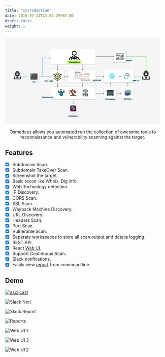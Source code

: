 ```yaml
---
title: "Introduction"
date: 2019-07-31T13:03:29+07:00
draft: false
weight: 1
---
```


![architechture](screenshots/osmedeus-architecture.png?classes=border,shadow)

<p align="center">
Osmedeus allows you automated run the collection of awesome tools to reconnaissance and vulnerability scanning against the target.
</p>

## Features

- [x] Subdomain Scan.
- [x] Subdomain TakeOver Scan.
- [x] Screenshot the target.
- [x] Basic recon like Whois, Dig info.
- [x] Web Technology detection.
- [x] IP Discovery.
- [x] CORS Scan.
- [x] SSL Scan.
- [x] Wayback Machine Discovery.
- [x] URL Discovery.
- [x] Headers Scan.
- [x] Port Scan.
- [x] Vulnerable Scan.
- [x] Seperate workspaces to store all scan output and details logging.
- [x] REST API.
- [x] React [Web UI](/web-ui/).
- [x] Support Continuous Scan.
- [x] Slack notifications.
- [x] Easily view [report](/advanced/report-mode/) from commnad line.

## Demo

[![asciicast](https://asciinema.org/a/266599.svg)](https://asciinema.org/a/266599)

![Slack Noti](https://raw.githubusercontent.com/j3ssie/Osmedeus/master/imgs/slack_noti.png?classes=border,shadow)

![Slack Report](https://raw.githubusercontent.com/j3ssie/Osmedeus/master/imgs/slack_report.png?classes=border,shadow)

![Reports](https://raw.githubusercontent.com/j3ssie/Osmedeus/master/imgs/osmedeus-report.png?classes=border,shadow)

![Web UI 1](https://raw.githubusercontent.com/j3ssie/Osmedeus/master/imgs/ui-1.png?classes=border,shadow)

![Web UI 3](https://raw.githubusercontent.com/j3ssie/Osmedeus/master/imgs/ui-3.png?classes=border,shadow)

![Web UI 2](https://raw.githubusercontent.com/j3ssie/Osmedeus/master/imgs/ui-2.png?classes=border,shadow)
